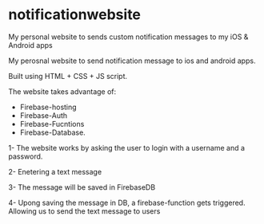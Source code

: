 # notificationwebsite
My personal website to sends custom notification messages to my iOS &amp; Android apps

My perosnal website to send notification message to ios and android apps.

Built using HTML + CSS + JS script.

The website takes advantage of:
- Firebase-hosting
- Firebase-Auth
- Firebase-Fucntions
- Firebase-Database.

1- The website works by asking the user to login with a username and a password.

2- Enetering a text message

3- The message will be saved in FirebaseDB

4- Upong saving the message in DB, a firebase-function gets triggered. Allowing us to send the text message to users

